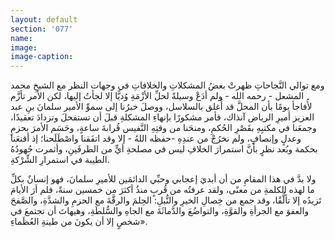 ```yaml
---
layout: default
section: '077'
name:
image:
image-caption:
---
```


ومع توالي النَّجاحاتِ ظهرتْ بعضُ المشكلاتِ والخلافاتِ في وجهات النظر مع الشيخِ محمد المشعل - رحمه الله - ولم أدَعْ وسيلةً لحلِّ الأزْمَةِ وُديًّا إلا لجأتُ إليها، لكن الأمر تأزَّم لأُفاجأ يومًا بأن المحلَّ قد أُغلق بالسلاسل، ووصلَ خبرُنا إلى سموِّ الأمير سلمانَ بنِ عبد العزيز أميرِ الرياض آنذاك، فأمر مشكورًا بإنهاءِ المشكلةِ قبلَ أن تستفحلَ وتزدادَ تعقيدًا، وجمعَنا في مكتبِهِ بقَصْرِ الحُكمِ، ومنحَنا من وقتِهِ النَّفيس قُرابةَ ساعةٍ، وحَسَم الأمرَ بحزمٍ وعدلٍ وإنصافٍ، ولم نخرُجْ من عندِهِ -حفظه اللهُ - إلا وقد اتفَقنا واصْطَلَحنا؛ إذ أقنعَنا بحكمة وبُعد نظرٍ بأنَّ استمرارَ الخلافِ ليس في مصلحةِ أيٍّ من الطرفَينِ، وأثمرت جُهودُهُ الطيبة في استمرارِ الشِّرْكةِ.

ولا بدَّ في هذا المقامِ من أن أبديَ إعجابي وحبِّي الدائمَين للأميرِ سلمانَ، فهو إنسانٌ بكلِّ ما لهذه الكلمةِ من معنًى، ولقد عرفتُه من قُربٍ منذُ أكثرَ من خمسين سنةً، فلم أرَ الأيامَ تَزيدُه إلا تألُّقًا، وقد جمع من خِصالِ الخيرِ والنُّبلِ: الحِلمَ والرقَّةَ مع الحزمِ والشدَّةِ، والصَّفحَ والعفوَ مع الجرأةِ والقوَّةِ، والتواضُعَ والدَّماثَةَ مع الجاهِ والسُّلطَةِ، وهيهاتَ أن تجتمعَ في شخصٍ إلا أن يكونَ من طينةِ العُظَماءِ».
